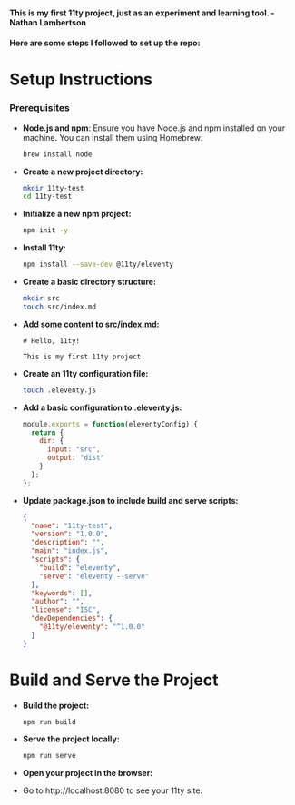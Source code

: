 #### This is my first 11ty project, just as an experiment and learning tool. - Nathan Lambertson
#### Here are some steps I followed to set up the repo: 

# Setup Instructions

### Prerequisites

- **Node.js and npm**: Ensure you have Node.js and npm installed on your machine. You can install them using Homebrew:

  ```sh
  brew install node
  ```

- **Create a new project directory:**

  ```sh
  mkdir 11ty-test
  cd 11ty-test
  ```

- **Initialize a new npm project:**

  ```sh
  npm init -y
  ```

- **Install 11ty:**

  ```sh
  npm install --save-dev @11ty/eleventy
  ```

- **Create a basic directory structure:**

  ```sh
  mkdir src
  touch src/index.md
  ```

- **Add some content to src/index.md:**

  ```
  # Hello, 11ty!

  This is my first 11ty project.
  ```

- **Create an 11ty configuration file:**

  ```sh
  touch .eleventy.js
  ```

- **Add a basic configuration to .eleventy.js:**

  ```js
  module.exports = function(eleventyConfig) {
    return {
      dir: {
        input: "src",
        output: "dist"
      }
    };
  };
  ```

- **Update package.json to include build and serve scripts:**

  ```json
  {
    "name": "11ty-test",
    "version": "1.0.0",
    "description": "",
    "main": "index.js",
    "scripts": {
      "build": "eleventy",
      "serve": "eleventy --serve"
    },
    "keywords": [],
    "author": "",
    "license": "ISC",
    "devDependencies": {
      "@11ty/eleventy": "^1.0.0"
    }
  }
  ```

# Build and Serve the Project

- **Build the project:**

  ```sh
  npm run build
  ```
- **Serve the project locally:**

  ```sh
  npm run serve
  ```

- **Open your project in the browser:**
- Go to http://localhost:8080 to see your 11ty site.